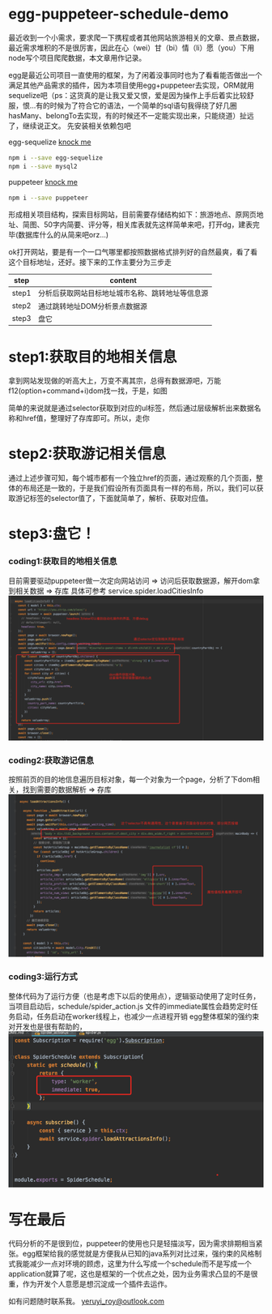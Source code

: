 # egg-puppeteer-schedule-demo

最近收到一个小需求，要求爬一下携程或者其他网站旅游相关的文章、景点数据，最近需求堆积的不是很厉害，因此在心（wei）甘（bi）情（li）愿（you）下用node写个项目爬爬数据，本文章用作记录。

egg是最近公司项目一直使用的框架，为了闲着没事同时也为了看看能否做出一个满足其他产品需求的插件，因为本项目使用egg+puppeteer去实现，ORM就用sequelize吧（ps：这货真的是让我又爱又恨，爱是因为操作上手后着实比较舒服，恨...有的时候为了符合它的语法，一个简单的sql语句我得绕了好几圈hasMany、belongTo去实现，有的时候还不一定能实现出来，只能绕道）扯远了，继续说正文。
先安装相关依赖包吧

egg-sequelize [knock me](https://github.com/eggjs/egg-sequelize)

```bash
npm i --save egg-sequelize
npm i --save mysql2
```

puppeteer [knock me](https://www.npmjs.com/package/puppeteer)


```bash
npm i --save puppeteer
```

形成相关项目结构，探索目标网站，目前需要存储结构如下：旅游地点、原网页地址、简图、50字内简要、评分等，相关库表就先这样简单来吧，打开dg，建表完毕(数据库什么的从简来吧orz...)

ok打开网站，要是有一个一口气哪里都按照数据格式排列好的自然最爽，看了看这个目标地址，还好。接下来的工作主要分为三步走

| step | content |
| ------ | ------ |
| step1 | 分析后获取网站目标地址城市名称、跳转地址等信息源 |
| step2 | 通过跳转地址DOM分析景点数据源 |
| step3 | 盘它 |

# step1:获取目的地相关信息

拿到网站发现做的听高大上，万变不离其宗，总得有数据源吧，万能f12(option+command+i)dom找一找，于是，如图

简单的来说就是通过selector获取到对应的ul标签，然后通过层级解析出来数据名称和href值，整理好了存库即可。所以，走你


# step2:获取游记相关信息
通过上述步骤可知，每个城市都有一个独立href的页面，通过观察的几个页面，整体的布局还是一致的，于是我们假设所有页面具有一样的布局，所以，我们可以获取游记标签的selector值了，下面就简单了，解析、获取对应值。

# step3:盘它！

### coding1:获取目的地相关信息
目前需要驱动puppeteer做一次定向网站访问 => 访问后获取数据源，解开dom拿到相关数据 => 存库
具体可参考 service.spider.loadCitiesInfo
![codingPage](pics/c1.png)

### coding2:获取游记信息
按照前页的目的地信息遍历目标对象，每一个对象为一个page，分析了下dom相关，找到需要的数据解析 => 存库
![codingPage](pics/c2.png)

### coding3:运行方式
整体代码为了运行方便（也是考虑下以后的使用点），逻辑驱动使用了定时任务，当项目启动后，schedule/spider_action.js 文件的immediate属性会趋势定时任务启动，任务启动在worker线程上，也减少一点进程开销
egg整体框架的强约束对开发也是很有帮助的，
![codingPage](pics/c3.png)


# 写在最后
代码分析的不是很到位，puppeteer的使用也只是轻描淡写，因为需求排期相当紧张。egg框架给我的感觉就是方便我从已知的java系列对比过来，强约束的风格制式我能减少一点对环境的顾虑，这里为什么写成一个schedule而不是写成一个
application就算了呢，这也是框架的一个优点之处，因为业务需求凸显的不是很重，作为开发个人意愿是想沉淀成一个插件去运作。

如有问题随时联系我。
yeruyi_roy@outlook.com



